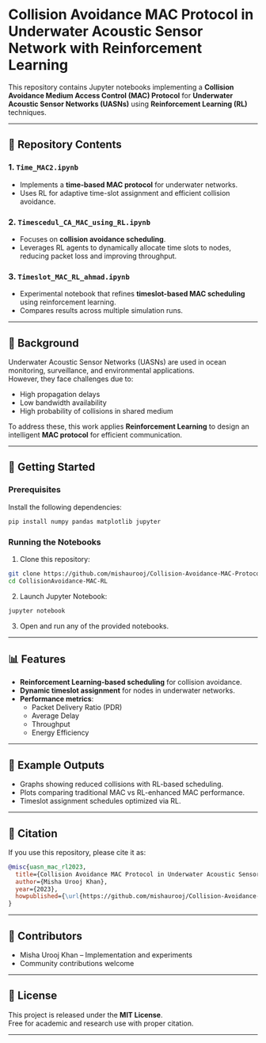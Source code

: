 # Collision Avoidance MAC Protocol in Underwater Acoustic Sensor Network with Reinforcement Learning

This repository contains Jupyter notebooks implementing a **Collision Avoidance Medium Access Control (MAC) Protocol** for **Underwater Acoustic Sensor Networks (UASNs)** using **Reinforcement Learning (RL)** techniques.

---

## 📂 Repository Contents

### 1. `Time_MAC2.ipynb`
- Implements a **time-based MAC protocol** for underwater networks.  
- Uses RL for adaptive time-slot assignment and efficient collision avoidance.  

### 2. `Timescedul_CA_MAC_using_RL.ipynb`
- Focuses on **collision avoidance scheduling**.  
- Leverages RL agents to dynamically allocate time slots to nodes, reducing packet loss and improving throughput.  

### 3. `Timeslot_MAC_RL_ahmad.ipynb`
- Experimental notebook that refines **timeslot-based MAC scheduling** using reinforcement learning.  
- Compares results across multiple simulation runs.  

---

## 🌊 Background
Underwater Acoustic Sensor Networks (UASNs) are used in ocean monitoring, surveillance, and environmental applications.  
However, they face challenges due to:
- High propagation delays  
- Low bandwidth availability  
- High probability of collisions in shared medium  

To address these, this work applies **Reinforcement Learning** to design an intelligent **MAC protocol** for efficient communication.

---

## 🚀 Getting Started

### Prerequisites
Install the following dependencies:
```bash
pip install numpy pandas matplotlib jupyter
```

### Running the Notebooks
1. Clone this repository:
```bash
git clone https://github.com/mishaurooj/Collision-Avoidance-MAC-Protocol-in-Underwater-Acoustic-Sensor-Network-with-Reinforcement-Learning.git
cd CollisionAvoidance-MAC-RL
```

2. Launch Jupyter Notebook:
```bash
jupyter notebook
```

3. Open and run any of the provided notebooks.

---

## 📊 Features
- **Reinforcement Learning-based scheduling** for collision avoidance.  
- **Dynamic timeslot assignment** for nodes in underwater networks.  
- **Performance metrics**:
  - Packet Delivery Ratio (PDR)  
  - Average Delay  
  - Throughput  
  - Energy Efficiency  

---

## 📌 Example Outputs
- Graphs showing reduced collisions with RL-based scheduling.  
- Plots comparing traditional MAC vs RL-enhanced MAC performance.  
- Timeslot assignment schedules optimized via RL.  

---

## 📌 Citation
If you use this repository, please cite it as:

```bibtex
@misc{uasn_mac_rl2023,
  title={Collision Avoidance MAC Protocol in Underwater Acoustic Sensor Network with Reinforcement Learning},
  author={Misha Urooj Khan},
  year={2023},
  howpublished={\url{https://github.com/mishaurooj/Collision-Avoidance-MAC-Protocol-in-Underwater-Acoustic-Sensor-Network-with-Reinforcement-Learning/}}
}
```

---

## 👥 Contributors
- Misha Urooj Khan – Implementation and experiments  
- Community contributions welcome  

---

## 📜 License
This project is released under the **MIT License**.  
Free for academic and research use with proper citation.

---
